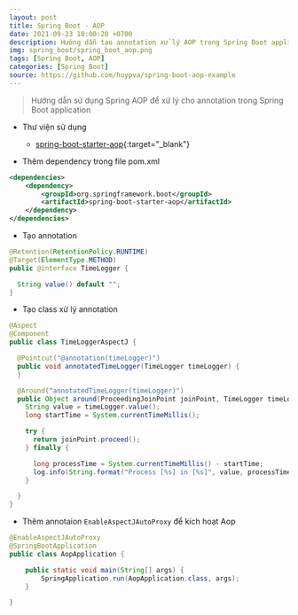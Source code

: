 ```yaml
---
layout: post
title: Spring Boot - AOP
date: 2021-09-23 10:00:20 +0700
description: Hướng dẫn tạo annotation xử lý AOP trong Spring Boot application
img: spring_boot/spring_boot_aop.png
tags: [Spring Boot, AOP]
categories: [Spring Boot]
source: https://github.com/huypva/spring-boot-aop-example
---
```


> Hướng dẫn sử dụng Spring AOP để xử lý cho annotation trong Spring Boot application

- Thư viện sử dụng
  - [spring-boot-starter-aop](https://docs.spring.io/spring-framework/docs/4.3.15.RELEASE/spring-framework-reference/html/aop.html){:target="_blank"}

- Thêm dependency trong file pom.xml

```xml
<dependencies>
    <dependency>
        <groupId>org.springframework.boot</groupId>
        <artifactId>spring-boot-starter-aop</artifactId>
    </dependency>
</dependencies>    
```

- Tạo annotation

```java
@Retention(RetentionPolicy.RUNTIME)
@Target(ElementType.METHOD)
public @interface TimeLogger {

  String value() default "";
}
```

- Tạo class xử lý annotation

```java
@Aspect
@Component
public class TimeLoggerAspectJ {

  @Pointcut("@annotation(timeLogger)")
  public void annotatedTimeLogger(TimeLogger timeLogger) {
  }

  @Around("annotatedTimeLogger(timeLogger)")
  public Object around(ProceedingJoinPoint joinPoint, TimeLogger timeLogger) throws Throwable {
    String value = timeLogger.value();
    long startTime = System.currentTimeMillis();

    try {
      return joinPoint.proceed();
    } finally {

      long processTime = System.currentTimeMillis() - startTime;
      log.info(String.format("Process [%s] in [%s]", value, processTime));
    }

  }
}
```

- Thêm annotaion `EnableAspectJAutoProxy` để kích hoạt Aop

```java
@EnableAspectJAutoProxy
@SpringBootApplication
public class AopApplication {

	public static void main(String[] args) {
		SpringApplication.run(AopApplication.class, args);
	}

}
```